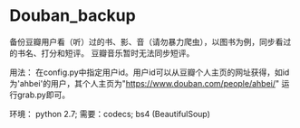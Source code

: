 # Douban_backup
备份豆瓣用户看（听）过的书、影、音（请勿暴力爬虫），以图书为例，同步看过的书名、打分和短评。
豆瓣音乐暂时无法同步短评。

用法：
在config.py中指定用户id。用户id可以从豆瓣个人主页的网址获得，如id为'ahbei'的用户，其个人主页为"https://www.douban.com/people/ahbei/"
运行grab.py即可。

环境：
python 2.7; 
需要：codecs; bs4 (BeautifulSoup)
